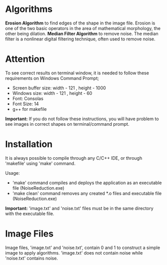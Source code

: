 # Algorithms
**Erosion Algorithm** to find edges of the shape in the image file. Erosion is one of the two basic operators in the area of mathematical morphology, the other being dilation. 
**Median Filter Algorithm** to remove noise. The median filter is a nonlinear digital filtering technique, often used to remove noise.

# Attention
To see correct results on terminal window, it is needed to follow these requirements on Windows Command Prompt;
- Screen buffer size: width - 121 , height - 1000
- Windows size: width - 121 , height - 60 
- Font: Consolas 
- Font Size: 14
- g++ for makefile

**Important:** If you do not follow these instructions, you will have problem to see images in correct shapes on terminal/command prompt.

# Installation
It is always possible to compile through any C/C++ IDE, or through 'makefile' using 'make' command. 

Usage:
- 'make' command compiles and deploys the application as an executable file (NoiseReduction.exe)
- 'make clean' command removes any created *.o files and executable file (NoiseReduction.exe)

**Important:** 'image.txt' and 'noise.txt' files must be in the same directory with the executable file.

# Image Files
Image files, 'image.txt' and 'noise.txt', contain 0 and 1 to construct a simple image to apply algorithms.
'image.txt' does not contain noise while 'noise.txt' contains noise.
